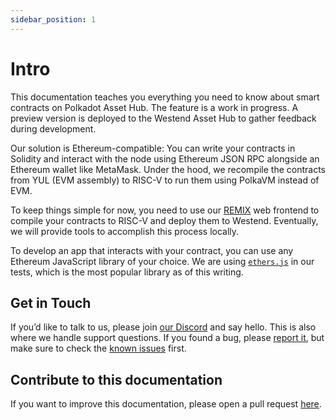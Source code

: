 ```yaml
---
sidebar_position: 1
---
```


# Intro

This documentation teaches you everything you need to know about smart contracts on
Polkadot Asset Hub. The feature is a work in progress. A preview version is deployed to the Westend Asset Hub
to gather feedback during development.

Our solution is Ethereum-compatible: You can write your contracts in Solidity and interact with the node
using Ethereum JSON RPC alongside an Ethereum wallet like MetaMask. Under the hood, we recompile the
contracts from YUL (EVM assembly) to RISC-V to run them using PolkaVM instead of EVM.

To keep things simple for now, you need to use our [REMIX](https://remix.polkadot.io) web frontend to compile
your contracts to RISC-V and deploy them to Westend. Eventually, we will provide tools to accomplish this process locally.

To develop an app that interacts with your contract, you can use any Ethereum JavaScript library of your choice. We
are using [`ethers.js`](https://ethers.org) in our tests, which is the most popular library as of this writing.

## Get in Touch

If you’d like to talk to us, please join [our Discord](https://discord.gg/bKza3GEBEA) and say hello.
This is also where we handle support questions. If you found a bug, please [report it](https://github.com/paritytech/contract-issues),
but make sure to check the [known issues](/known_issues) first.

## Contribute to this documentation

If you want to improve this documentation, please open a pull request [here](https://github.com/paritytech/contract-docs).
